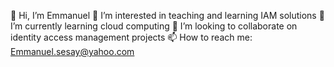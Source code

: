 👋 Hi, I’m Emmanuel
👀 I’m interested in teaching and learning IAM solutions
🌱 I’m currently learning cloud computing
💞️ I’m looking to collaborate on identity access management projects
📫 How to reach me: Emmanuel.sesay@yahoo.com
